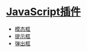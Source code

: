 # [JavaScript插件](https://v3.bootcss.com/javascript)
+ [模态框](modal.md)
+ [提示框](tooltip.md)
+ [弹出框](popover.md)
